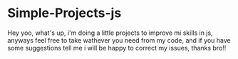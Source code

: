 # Simple-Projects-js
Hey yoo, what's up, i'm doing a little projects to improve mi skills in js, anyways feel free to take wathever you need from my code, and if you have some suggestions tell me i will be happy to correct my issues, thanks bro!!
